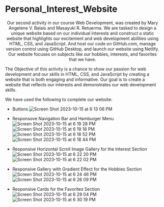 # Personal_Interest_Website
<p align="center">
Our second activity in our course Web Development, was created by Mary Angelene V. Balais and Masayuki R. Retuerma. We are tasked to design a unique website based on our individual interests and construct a static website that highlights our excitement and web development abilities using HTML, CSS, and JavaScript. And host our code on GitHub.com, manage version control using GitHub Desktop, and launch our website using Netlify. Our website focuses on subjects like our hobbies, interests, and favorites that we have.

The Objective of this activity is a chance to show our passion for web development and our skills in HTML, CSS, and JavaScript by creating a website that is both engaging and informative. Our goal is to create a website that reflects our interests and demonstrates our web development skills.

We have used the following to complete our website:
- Buttons
![Screen Shot 2023-10-15 at 6 13 06 PM](https://github.com/TheMoreTheMary-er/Personal_Interest_Website/assets/95016909/6247aa8d-3405-44ba-a5cb-4444b99198bf)


- Responsove Navigation Bar and Hamburger Menu
![Screen Shot 2023-10-15 at 6 19 28 PM](https://github.com/TheMoreTheMary-er/Personal_Interest_Website/assets/95016909/a66e087e-0f49-4462-a81d-bf9c50dfcb76)
![Screen Shot 2023-10-15 at 6 19 18 PM](https://github.com/TheMoreTheMary-er/Personal_Interest_Website/assets/95016909/4406459d-b30d-4d15-8d21-f0fdf3580548)
![Screen Shot 2023-10-15 at 6 18 52 PM](https://github.com/TheMoreTheMary-er/Personal_Interest_Website/assets/95016909/7d962d78-35fd-42a5-b88d-732bb5e71478)
![Screen Shot 2023-10-15 at 6 18 44 PM](https://github.com/TheMoreTheMary-er/Personal_Interest_Website/assets/95016909/6c8359bc-8085-45ed-b641-cde3f999fad9)


- Responsive Horizontal Scroll Image Gallery for the Interest Section
![Screen Shot 2023-10-15 at 6 22 20 PM](https://github.com/TheMoreTheMary-er/Personal_Interest_Website/assets/95016909/8d122981-6052-411b-bbda-8cd53d464942)
![Screen Shot 2023-10-15 at 6 22 02 PM](https://github.com/TheMoreTheMary-er/Personal_Interest_Website/assets/95016909/d72d3ba9-deb5-4d21-8a83-266ffa5fa3df)


- Responsive Gallery with Gradient Effect for the Hobbies Section
![Screen Shot 2023-10-15 at 6 24 46 PM](https://github.com/TheMoreTheMary-er/Personal_Interest_Website/assets/95016909/276002c5-3721-43bf-aaa4-92c927e7b648)
![Screen Shot 2023-10-15 at 6 26 09 PM](https://github.com/TheMoreTheMary-er/Personal_Interest_Website/assets/95016909/1dbb26dc-022b-46b2-8eca-8b99a132674b)


- Responsive Cards for the Favorites Section
![Screen Shot 2023-10-15 at 6 29 04 PM](https://github.com/TheMoreTheMary-er/Personal_Interest_Website/assets/95016909/97735af6-e4a2-476c-80c2-434e510374d3)
![Screen Shot 2023-10-15 at 6 30 19 PM](https://github.com/TheMoreTheMary-er/Personal_Interest_Website/assets/95016909/c91c5fb1-1b39-4b14-b7d0-ab795a85b979)

</p>

